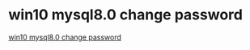 # win10 mysql8.0 change password
[win10 mysql8.0 change password](https://aiwithcloud.com/2022/09/19/win10_mysql8-0_change_password/)